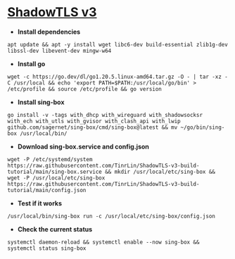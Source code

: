 # [ShadowTLS v3](https://github.com/ihciah/shadow-tls/tree/master)
- **Install dependencies**
```
apt update && apt -y install wget libc6-dev build-essential zlib1g-dev libssl-dev libevent-dev mingw-w64
```
- **Install go**
```
wget -c https://go.dev/dl/go1.20.5.linux-amd64.tar.gz -O - | tar -xz -C /usr/local && echo 'export PATH=$PATH:/usr/local/go/bin' > /etc/profile && source /etc/profile && go version 
```
- **Install sing-box**
```
go install -v -tags with_dhcp with_wireguard with_shadowsocksr with_ech with_utls with_gvisor with_clash_api with_lwip github.com/sagernet/sing-box/cmd/sing-box@latest && mv ~/go/bin/sing-box /usr/local/bin/
```
- **Download sing-box.service and config.json**
```
wget -P /etc/systemd/system https://raw.githubusercontent.com/TinrLin/ShadowTLS-v3-build-tutorial/main/sing-box.service && mkdir /usr/local/etc/sing-box && wget -P /usr/local/etc/sing-box https://raw.githubusercontent.com/TinrLin/ShadowTLS-v3-build-tutorial/main/config.json
```
- **Test if it works**
```
/usr/local/bin/sing-box run -c /usr/local/etc/sing-box/config.json
```
- **Check the current status**
```
systemctl daemon-reload && systemctl enable --now sing-box && systemctl status sing-box
